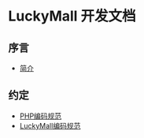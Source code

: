 # LuckyMall 开发文档
## 序言
- [简介](preface/introduction.md)

## 约定
- [PHP编码规范](agreement/php-convention.md)
- [LuckyMall编码规范](agreement/luckymall-convention.md)


